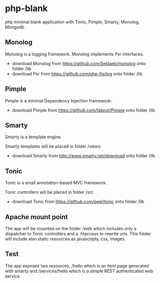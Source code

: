 php-blank
=========

php minimal blank application with Tonic, Pimple, Smarty, Monolog, Mongodb

Monolog
--------
Monolog is a logging framework. Monolog implements Psr interfaces.

* download Monolog from https://github.com/Seldaek/monolog onto folder /lib
* download Psr from https://github.com/php-fig/log onto folder /lib

Pimple
--------
Pimple is a minimal Dependency Injection framework-

* download Pimple from https://github.com/fabpot/Pimple onto folder /lib

Smarty
--------
Smarty is a template engine.

Smarty templates will be placed in folder /views

* download Smarty from http://www.smarty.net/download onto folder /lib

Tonic
--------
Tonic is a small annotation-based MVC framework.

Tonic controllers will be placed in folder /src

* download Tonic from https://github.com/peej/tonic onto folder /lib

Apache mount point
--------

The app will be mounted on the folder /web which includes only a dispatcher to Tonic controllers and a .htaccess to rewrite urls. This folder will include also static resources as javascripts, css, images.

Test
--------
The app exposes two resources, /hello which is an html page generated with smarty and /services/hello which is a simple REST authenticated web service